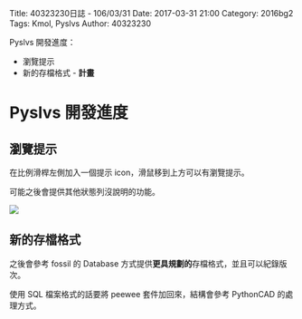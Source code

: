 Title: 40323230日誌 - 106/03/31
Date: 2017-03-31 21:00
Category: 2016bg2
Tags: Kmol, Pyslvs
Author: 40323230

Pyslvs 開發進度：

* 瀏覽提示
* 新的存檔格式 - **計畫**

<!-- PELICAN_END_SUMMARY -->

Pyslvs 開發進度
===

瀏覽提示
---

在比例滑桿左側加入一個提示 icon，滑鼠移到上方可以有瀏覽提示。

可能之後會提供其他狀態列沒說明的功能。

![](https://raw.githubusercontent.com/coursemdetw/project_site_files/gh-pages/files/2016spring/g2/Python_solvespace/0331_01.png)

新的存檔格式
---

之後會參考 fossil 的 Database 方式提供**更具規劃的**存檔格式，並且可以紀錄版次。

使用 SQL 檔案格式的話要將 peewee 套件加回來，結構會參考 PythonCAD 的處理方式。